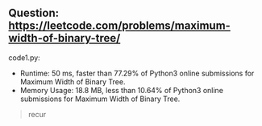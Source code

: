 ## Question: https://leetcode.com/problems/maximum-width-of-binary-tree/

code1.py:
* Runtime: 50 ms, faster than 77.29% of Python3 online submissions for Maximum Width of Binary Tree.
* Memory Usage: 18.8 MB, less than 10.64% of Python3 online submissions for Maximum Width of Binary Tree.
> recur